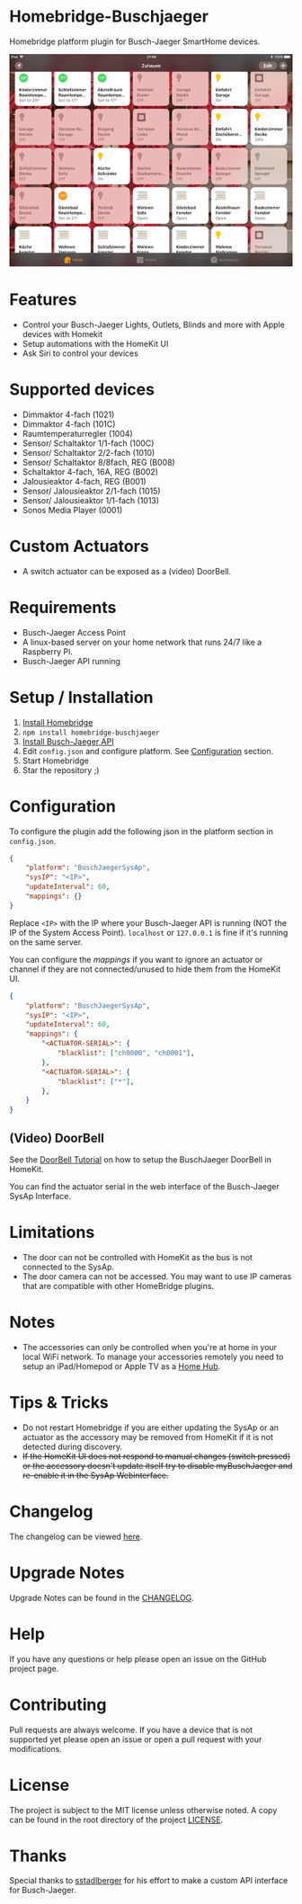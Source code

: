 [Install Homebridge]: https://github.com/nfarina/homebridge#installation
[Install Busch-Jaeger API]: https://github.com/sstadlberger/home
[Configuration]: #Configuration

[sstadlberger]: https://github.com/sstadlberger
[Home Hub]: https://support.apple.com/en-us/HT207057


# Homebridge-Buschjaeger

Homebridge platform plugin for Busch-Jaeger SmartHome devices.

![HomeKit UI](images/example_homekit_ui.png)

# Features
* Control your Busch-Jaeger Lights, Outlets, Blinds and more with Apple devices with Homekit
* Setup automations with the HomeKit UI
* Ask Siri to control your devices

# Supported devices
- Dimmaktor 4-fach (1021)
- Dimmaktor 4-fach (101C)
- Raumtemperaturregler (1004)
- Sensor/ Schaltaktor 1/1-fach (100C)
- Sensor/ Schaltaktor 2/2-fach (1010)
- Sensor/ Schaltaktor 8/8fach, REG (B008)
- Schaltaktor 4-fach, 16A, REG (B002)
- Jalousieaktor 4-fach, REG (B001)
- Sensor/ Jalousieaktor 2/1-fach (1015)
- Sensor/ Jalousieaktor 1/1-fach (1013)
- Sonos Media Player (0001)

# Custom Actuators
- A switch actuator can be exposed as a (video) DoorBell.

# Requirements
* Busch-Jaeger Access Point
* A linux-based server on your home network that runs 24/7 like a Raspberry Pi.
* Busch-Jaeger API running

# Setup / Installation
1. [Install Homebridge]
2. `npm install homebridge-buschjaeger`
3. [Install Busch-Jaeger API]
4. Edit `config.json` and configure platform. See [Configuration](#configuration) section.
5. Start Homebridge
6. Star the repository ;)

# Configuration

To configure the plugin add the following json in the platform section in `config.json`.
```json
{
    "platform": "BuschJaegerSysAp",
    "sysIP": "<IP>",
    "updateInterval": 60,
    "mappings": {}
}
```

Replace `<IP>` with the IP where your Busch-Jaeger API is running (NOT the IP of the System Access Point). `localhost` or `127.0.0.1` is fine if it's running on the same server.

You can configure the *mappings* if you want to ignore an actuator or channel if they are not connected/unused to hide them from the HomeKit UI.

```json
{
    "platform": "BuschJaegerSysAp",
    "sysIP": "<IP>",
    "updateInterval": 60,
    "mappings": {
        "<ACTUATOR-SERIAL>": {
            "blacklist": ["ch0000", "ch0001"],
        },
        "<ACTUATOR-SERIAL>": {
            "blacklist": ["*"],
        },
    }
}
```

## (Video) DoorBell
See the [DoorBell Tutorial](docs/DoorBellTutorial.md) on how to setup the BuschJaeger DoorBell in HomeKit.

You can find the actuator serial in the web interface of the Busch-Jaeger SysAp Interface.

# Limitations
* The door can not be controlled with HomeKit as the bus is not connected to the SysAp.
* The door camera can not be accessed. You may want to use IP cameras that are compatible with
other HomeBridge plugins.

# Notes
* The accessories can only be controlled when you're at home in your local WiFi network.
To manage your accessories remotely you need to setup an iPad/Homepod or Apple TV as a [Home Hub].

# Tips & Tricks
* Do not restart Homebridge if you are either updating the SysAp or an actuator as the accessory may be removed from
HomeKit if it is not detected during discovery.
* ~~If the HomeKit UI does not respond to manual changes (switch pressed) or the accessory doesn't update itself try to
disable myBuschJaeger and re-enable it in the SysAp Webinterface.~~

# Changelog
The changelog can be viewed [here](CHANGELOG.md).

# Upgrade Notes
Upgrade Notes can be found in the [CHANGELOG](CHANGELOG.md).

# Help
If you have any questions or help please open an issue on the GitHub project page.

# Contributing
Pull requests are always welcome. If you have a device that is not supported yet please open an issue or open a pull request with
your modifications.

# License
The project is subject to the MIT license unless otherwise noted. A copy can be found in the root directory of the project [LICENSE](LICENSE).

# Thanks
Special thanks to [sstadlberger] for his effort to make a custom API interface for Busch-Jaeger.
